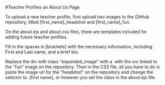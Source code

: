 #Teacher Profiles on About Us Page

To upload a new teacher profile, first upload two images to the GitHub repository, titled [first_name]_headshot and [first_name]_fun. 

On the about.ejs and about.css files, there are templates included for adding future teacher profiles. 

Fill in the spaces in [brackets] with the necessary information, including First and Last name, and a brief bio. 

Replace the div with class "expanded_image" with a <img> with the 
src linked to the "fun" image on the repository. Then in the CSS file, all you have to do is paste the image url for 
the "headshot" on the repository and change the selector to .[first name], or however you set the class in the about.ejs file.
